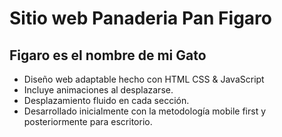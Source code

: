 # Sitio web Panaderia Pan Figaro
## Figaro es el nombre de mi Gato

- Diseño web adaptable hecho con HTML CSS & JavaScript
- Incluye animaciones al desplazarse.
- Desplazamiento fluido en cada sección.
- Desarrollado inicialmente con la metodología mobile first y posteriormente para escritorio.